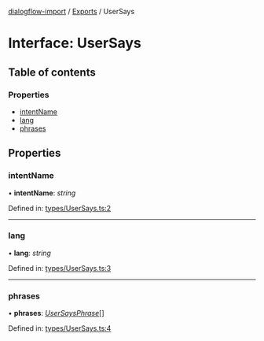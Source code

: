 [dialogflow-import](../README.md) / [Exports](../modules.md) / UserSays

# Interface: UserSays

## Table of contents

### Properties

- [intentName](usersays.md#intentname)
- [lang](usersays.md#lang)
- [phrases](usersays.md#phrases)

## Properties

### intentName

• **intentName**: *string*

Defined in: [types/UserSays.ts:2](https://github.com/edupsousa/dialogflow-import/blob/49e4aaa/src/types/UserSays.ts#L2)

___

### lang

• **lang**: *string*

Defined in: [types/UserSays.ts:3](https://github.com/edupsousa/dialogflow-import/blob/49e4aaa/src/types/UserSays.ts#L3)

___

### phrases

• **phrases**: [*UserSaysPhrase*](usersaysphrase.md)[]

Defined in: [types/UserSays.ts:4](https://github.com/edupsousa/dialogflow-import/blob/49e4aaa/src/types/UserSays.ts#L4)

